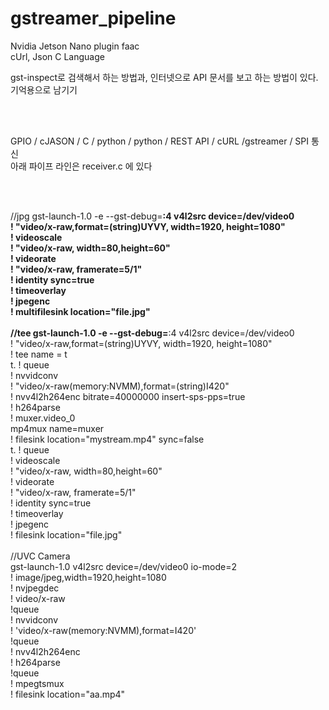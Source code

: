 # gstreamer_pipeline


Nvidia Jetson Nano plugin faac   <br>
cUrl, Json C Language <br>

gst-inspect로 검색해서 하는 방법과, 인터넷으로 API 문서를 보고 하는 방법이 있다. 기억용으로 남기기 <br>

<br>
<br>

GPIO / cJASON / C / python / python /  REST API / cURL /gstreamer / SPI 통신<br>
아래 파이프 라인은 receiver.c 에 있다

<br>
<br>


//jpg gst-launch-1.0 -e --gst-debug=**:4 v4l2src device=/dev/video0  <br>
! "video/x-raw,format=(string)UYVY, width=1920, height=1080"  <br>
! videoscale  <br>
! "video/x-raw, width=80,height=60"  <br>
! videorate  <br>
! "video/x-raw, framerate=5/1"  <br>
! identity sync=true  <br>
! timeoverlay  <br>
! jpegenc  <br>
! multifilesink location="file.jpg"  <br>
  <br>
//tee gst-launch-1.0 -e --gst-debug=**:4 v4l2src device=/dev/video0  <br>
! "video/x-raw,format=(string)UYVY, width=1920, height=1080"  <br>
! tee name = t  <br>
t. ! queue  <br>
! nvvidconv  <br>
! "video/x-raw(memory:NVMM),format=(string)I420"  <br>
! nvv4l2h264enc bitrate=40000000 insert-sps-pps=true  <br>
! h264parse  <br>
! muxer.video_0  <br>
mp4mux name=muxer  <br>
! filesink location="mystream.mp4" sync=false  <br>
t. ! queue  <br>
! videoscale  <br>
! "video/x-raw, width=80,height=60"  <br>
! videorate  <br>
! "video/x-raw, framerate=5/1"  <br>
! identity sync=true  <br>
! timeoverlay  <br>
! jpegenc  <br>
! filesink location="file.jpg"  <br>
  <br>
//UVC Camera
  <br>
gst-launch-1.0 v4l2src device=/dev/video0 io-mode=2  <br>
! image/jpeg,width=1920,height=1080  <br>
! nvjpegdec  <br>
! video/x-raw  <br>
!queue  <br>
! nvvidconv  <br>
! 'video/x-raw(memory:NVMM),format=I420'  <br>
!queue  <br>
! nvv4l2h264enc  <br>
! h264parse  <br>
!queue  <br>
! mpegtsmux  <br>
! filesink location="aa.mp4"  <br>
